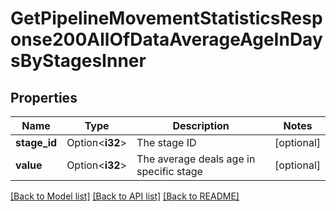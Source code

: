 # GetPipelineMovementStatisticsResponse200AllOfDataAverageAgeInDaysByStagesInner

## Properties

Name | Type | Description | Notes
------------ | ------------- | ------------- | -------------
**stage_id** | Option<**i32**> | The stage ID | [optional]
**value** | Option<**i32**> | The average deals age in specific stage | [optional]

[[Back to Model list]](../README.md#documentation-for-models) [[Back to API list]](../README.md#documentation-for-api-endpoints) [[Back to README]](../README.md)


